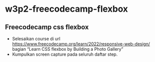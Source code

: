 # w3p2-freecodecamp-flexbox

## Freecodecamp css flexbox
- Selesaikan course di url https://www.freecodecamp.org/learn/2022/responsive-web-design/ bagian “Learn CSS flexbox by Building a Photo Gallery”
- Kumpulkan screen capture pada seluruh daftar step.

